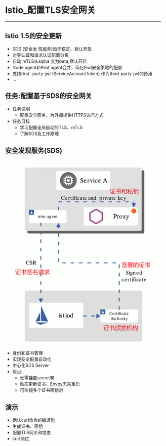 # Istio_配置TLS安全网关

----

## Istio 1.5的安全更新

+	SDS (安全发 现服务)趋于稳定、默认开启
+	对等认证和请求认证配置分离
+	自动 mTLS从alpha 变为beta,默认开启
+	Node agent和Pilot agent合并，简化Pod安全策略的配置
+	支持first- party-jwt (ServiceAccountToken) 作为third-party-jwt的备用
+	...

## 任务:配置基于SDS的安全网关

+	任务说明
	*	配置安全网关，为外部提供HTTPS访问方式
+	任务目标
	*	学习配置全局自动的TLS、mTLS
	*	了解SDS及工作原理
	

## 安全发现服务(SDS)

![](../images/2022/08/20220814100029.png)

+	身份和证书管理
+	实现安全配置自动化
+	中心化SDS Server 
+	优点:
	*	无需挂载secret卷
	*	动态更新证书，Envoy无需重启
	*	可监视多个证书密钥对

## 演示

+	确认curl命令的编译包
+	生成证书、密钥
+	配置TLS网关和路由
+	curl测试

